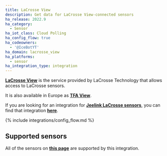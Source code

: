 ```yaml
---
title: LaCrosse View
description: Get data for LaCrosse View-connected sensors
ha_release: 2022.9
ha_category:
  - Sensor
ha_iot_class: Cloud Polling
ha_config_flow: true
ha_codeowners:
  - '@IceBotYT'
ha_domain: lacrosse_view
ha_platforms:
  - sensor
ha_integration_type: integration
---
```


[**LaCrosse View**](https://www.lacrossetechnology.com/pages/la-crosse-view) is the service provided by LaCrosse Technology that allows access to LaCrosse sensors.

It is also available in Europe as [**TFA View**](https://www.tfa-dostmann.de/en/produkte/weather-stations/wifi-weather-stations/).

<div class='note'>

If you are looking for an integration for [**Jeelink LaCrosse sensors**](/integrations/lacrosse), you can find that integration [**here**](/integrations/lacrosse).

</div>

{% include integrations/config_flow.md %}

## Supported sensors

All of the sensors on [**this page**](https://www.lacrossetechnology.com/collections/lacrosse-view-connected) are supported by this integration.
